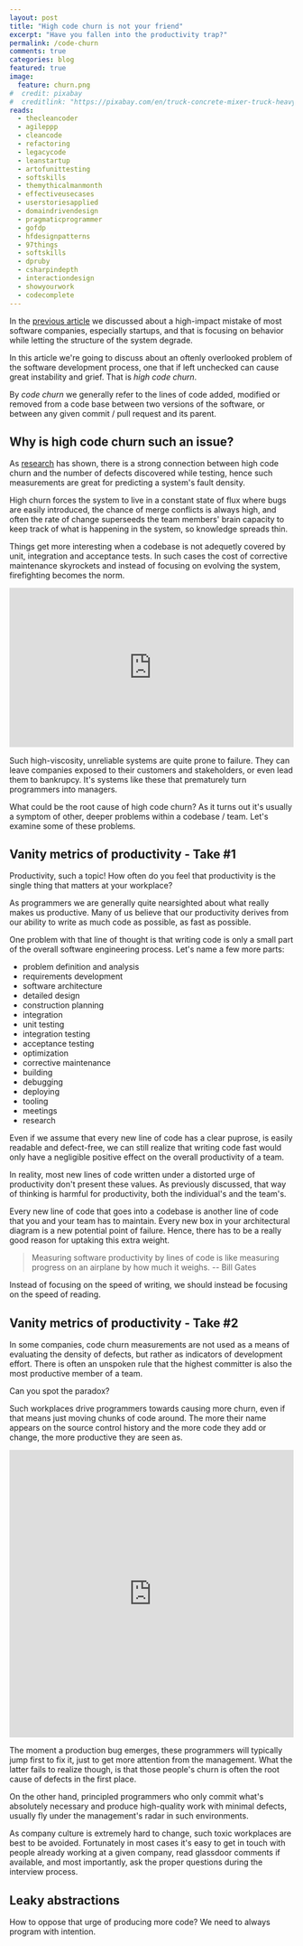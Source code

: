```yaml
---
layout: post
title: "High code churn is not your friend"
excerpt: "Have you fallen into the productivity trap?"
permalink: /code-churn
comments: true
categories: blog
featured: true
image:
  feature: churn.png
#  credit: pixabay
#  creditlink: "https://pixabay.com/en/truck-concrete-mixer-truck-heavy-2194948/" # https://pixabay.com/p-146916/ # CC0
reads:
  - thecleancoder
  - agileppp
  - cleancode
  - refactoring
  - legacycode
  - leanstartup
  - artofunittesting
  - softskills
  - themythicalmanmonth
  - effectiveusecases
  - userstoriesapplied
  - domaindrivendesign
  - pragmaticprogrammer
  - gofdp
  - hfdesignpatterns
  - 97things
  - softskills
  - dpruby
  - csharpindepth
  - interactiondesign
  - showyourwork
  - codecomplete
---
```


In the [previous article](#) we discussed about a high-impact mistake of most software companies, especially startups, and that is focusing on behavior while letting the structure of the system degrade.

In this article we're going to discuss about an oftenly overlooked problem of the software development process, one that if left unchecked can cause great instability and grief. That is *high code churn*.

By *code churn* we generally refer to the lines of code added, modified or removed from a code base between two versions of the software, or between any given commit / pull request and its parent.


## Why is high code churn such an issue?

As [research](https://www.researchgate.net/publication/2816801_Code_Churn_A_Measure_for_Estimating_the_Impact_of_Code_Change) has shown, there is a strong connection between high code churn and the number of defects discovered while testing, hence such measurements are great for predicting a system's fault density.

High churn forces the system to live in a constant state of flux where bugs are easily introduced, the chance of merge conflicts is always high, and often the rate of change superseeds the team members' brain capacity to keep track of what is happening in the system, so knowledge spreads thin.

Things get more interesting when a codebase is not adequetly covered by unit, integration and acceptance tests. In such cases the cost of corrective maintenance skyrockets and instead of focusing on evolving the system, firefighting becomes the norm.

<div style="width:100%;height:0;padding-bottom:56%;position:relative;"><iframe src="https://giphy.com/embed/3o6UBpHgaXFDNAuttm" width="100%" height="100%" style="position:absolute" frameBorder="0" class="giphy-embed" allowFullScreen></iframe></div>

Such high-viscosity, unreliable systems are quite prone to failure. They can leave companies exposed to their customers and stakeholders, or even lead them to bankrupcy. It's systems like these that prematurely turn programmers into managers.

What could be the root cause of high code churn? As it turns out it's usually a symptom of other, deeper problems within a codebase / team. Let's examine some of these problems.


## Vanity metrics of productivity - Take #1

Productivity, such a topic! How often do you feel that productivity is the single thing that matters at your workplace?

As programmers we are generally quite nearsighted about what really makes us productive. Many of us believe that our productivity derives from our ability to write as much code as possible, as fast as possible.

One problem with that line of thought is that writing code is only a small part of the overall software engineering process. Let's name a few more parts:

* problem definition and analysis
* requirements development
* software architecture
* detailed design
* construction planning
* integration
* unit testing
* integration testing
* acceptance testing
* optimization
* corrective maintenance
* building
* debugging
* deploying
* tooling
* meetings
* research

Even if we assume that every new line of code has a clear puprose, is easily readable and defect-free, we can still realize that writing code fast would only have a negligible positive effect on the overall productivity of a team.

In reality, most new lines of code written under a distorted urge of productivity don't present these values. As previously discussed, that way of thinking is harmful for productivity, both the individual's and the team's.

Every new line of code that goes into a codebase is another line of code that you and your team has to maintain. Every new box in your architectural diagram is a new potential point of failure. Hence, there has to be a really good reason for uptaking this extra weight.

> Measuring software productivity by lines of code is like measuring progress on an airplane by how much it weighs. -- Bill Gates

Instead of focusing on the speed of writing, we should instead be focusing on the speed of reading.


## Vanity metrics of productivity - Take #2

In some companies, code churn measurements are not used as a means of evaluating the density of defects, but rather as indicators of development effort. There is often an unspoken rule that the highest committer is also the most productive member of a team.

Can you spot the paradox?

Such workplaces drive programmers towards causing more churn, even if that means just moving chunks of code around. The more their name appears on the source control history and the more code they add or change, the more productive they are seen as.

<div style="width:100%;height:0;padding-bottom:101%;position:relative;"><iframe src="https://giphy.com/embed/xOmBBnZNN1oRy" width="100%" height="100%" style="position:absolute" frameBorder="0" class="giphy-embed" allowFullScreen></iframe></div>

The moment a production bug emerges, these programmers will typically jump first to fix it, just to get more attention from the management. What the latter fails to realize though, is that those people's churn is often the root cause of defects in the first place.

On the other hand, principled programmers who only commit what's absolutely necessary and produce high-quality work with minimal defects, usually fly under the management's radar in such environments.

As company culture is extremely hard to change, such toxic workplaces are best to be avoided. Fortunately in most cases it's easy to get in touch with people already working at a given company, read glassdoor comments if available, and most importantly, ask the proper questions during the interview process.


## Leaky abstractions

How to oppose that urge of producing more code? We need to always program with intention.